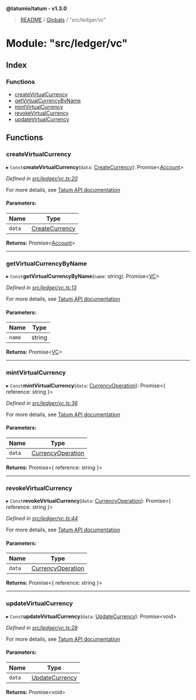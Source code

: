 **@tatumio/tatum - v1.3.0**

> [README](../README.md) / [Globals](../globals.md) / "src/ledger/vc"

# Module: "src/ledger/vc"

## Index

### Functions

* [createVirtualCurrency](_src_ledger_vc_.md#createvirtualcurrency)
* [getVirtualCurrencyByName](_src_ledger_vc_.md#getvirtualcurrencybyname)
* [mintVirtualCurrency](_src_ledger_vc_.md#mintvirtualcurrency)
* [revokeVirtualCurrency](_src_ledger_vc_.md#revokevirtualcurrency)
* [updateVirtualCurrency](_src_ledger_vc_.md#updatevirtualcurrency)

## Functions

### createVirtualCurrency

▸ `Const`**createVirtualCurrency**(`data`: [CreateCurrency](../classes/_src_model_request_createcurrency_.createcurrency.md)): Promise\<[Account](../interfaces/_src_model_response_ledger_account_.account.md)>

*Defined in [src/ledger/vc.ts:20](https://github.com/tatumio/tatum-js/blob/31bb1b4/src/ledger/vc.ts#L20)*

For more details, see <a href="https://tatum.io/apidoc.html#operation/createCurrency" target="_blank">Tatum API documentation</a>

#### Parameters:

Name | Type |
------ | ------ |
`data` | [CreateCurrency](../classes/_src_model_request_createcurrency_.createcurrency.md) |

**Returns:** Promise\<[Account](../interfaces/_src_model_response_ledger_account_.account.md)>

___

### getVirtualCurrencyByName

▸ `Const`**getVirtualCurrencyByName**(`name`: string): Promise\<[VC](../interfaces/_src_model_response_ledger_vc_.vc.md)>

*Defined in [src/ledger/vc.ts:13](https://github.com/tatumio/tatum-js/blob/31bb1b4/src/ledger/vc.ts#L13)*

For more details, see <a href="https://tatum.io/apidoc.html#operation/getCurrency" target="_blank">Tatum API documentation</a>

#### Parameters:

Name | Type |
------ | ------ |
`name` | string |

**Returns:** Promise\<[VC](../interfaces/_src_model_response_ledger_vc_.vc.md)>

___

### mintVirtualCurrency

▸ `Const`**mintVirtualCurrency**(`data`: [CurrencyOperation](../classes/_src_model_request_currencyoperation_.currencyoperation.md)): Promise\<{ reference: string  }>

*Defined in [src/ledger/vc.ts:36](https://github.com/tatumio/tatum-js/blob/31bb1b4/src/ledger/vc.ts#L36)*

For more details, see <a href="https://tatum.io/apidoc.html#operation/mintCurrency" target="_blank">Tatum API documentation</a>

#### Parameters:

Name | Type |
------ | ------ |
`data` | [CurrencyOperation](../classes/_src_model_request_currencyoperation_.currencyoperation.md) |

**Returns:** Promise\<{ reference: string  }>

___

### revokeVirtualCurrency

▸ `Const`**revokeVirtualCurrency**(`data`: [CurrencyOperation](../classes/_src_model_request_currencyoperation_.currencyoperation.md)): Promise\<{ reference: string  }>

*Defined in [src/ledger/vc.ts:44](https://github.com/tatumio/tatum-js/blob/31bb1b4/src/ledger/vc.ts#L44)*

For more details, see <a href="https://tatum.io/apidoc.html#operation/revokeCurrency" target="_blank">Tatum API documentation</a>

#### Parameters:

Name | Type |
------ | ------ |
`data` | [CurrencyOperation](../classes/_src_model_request_currencyoperation_.currencyoperation.md) |

**Returns:** Promise\<{ reference: string  }>

___

### updateVirtualCurrency

▸ `Const`**updateVirtualCurrency**(`data`: [UpdateCurrency](../classes/_src_model_request_updatecurrency_.updatecurrency.md)): Promise\<void>

*Defined in [src/ledger/vc.ts:28](https://github.com/tatumio/tatum-js/blob/31bb1b4/src/ledger/vc.ts#L28)*

For more details, see <a href="https://tatum.io/apidoc.html#operation/updateCurrency" target="_blank">Tatum API documentation</a>

#### Parameters:

Name | Type |
------ | ------ |
`data` | [UpdateCurrency](../classes/_src_model_request_updatecurrency_.updatecurrency.md) |

**Returns:** Promise\<void>

